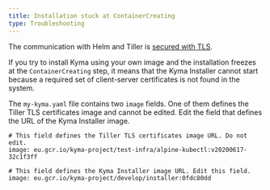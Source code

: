 ```yaml
---
title: Installation stuck at ContainerCreating
type: Troubleshooting
---
```


The communication with Helm and Tiller is [secured with TLS](/components/security/#details-tls-in-tiller).

If you try to install Kyma using your own image and the installation freezes at the `ContainerCreating` step, it means that the Kyma Installer cannot start because a required set of client-server certificates is not found in the system.

The `my-kyma.yaml` file contains two `image` fields. One of them defines the Tiller TLS certificates image and cannot be edited. Edit the field that defines the URL of the Kyma Installer image.

```
# This field defines the Tiller TLS certificates image URL. Do not edit.
image: eu.gcr.io/kyma-project/test-infra/alpine-kubectl:v20200617-32c1f3ff

# This field defines the Kyma Installer image URL. Edit this field.
image: eu.gcr.io/kyma-project/develop/installer:0fdc80dd
```
